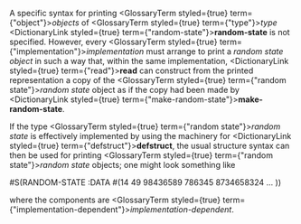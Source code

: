  



A specific syntax for printing <GlossaryTerm styled={true} term={"object"}><i>objects</i></GlossaryTerm> of <GlossaryTerm styled={true} term={"type"}><i>type</i></GlossaryTerm> <DictionaryLink styled={true} term={"random-state"}><b>random-state</b></DictionaryLink> is not specified. However, every <GlossaryTerm styled={true} term={"implementation"}><i>implementation</i></GlossaryTerm> must arrange to print a *random state object* in such a way that, within the same implementation, <DictionaryLink styled={true} term={"read"}><b>read</b></DictionaryLink> can construct from the printed representation a copy of the <GlossaryTerm styled={true} term={"random state"}><i>random state</i></GlossaryTerm> object as if the copy had been made by <DictionaryLink styled={true} term={"make-random-state"}><b>make-random-state</b></DictionaryLink>. 



If the type <GlossaryTerm styled={true} term={"random state"}><i>random state</i></GlossaryTerm> is effectively implemented by using the machinery for <DictionaryLink styled={true} term={"defstruct"}><b>defstruct</b></DictionaryLink>, the usual structure syntax can then be used for printing <GlossaryTerm styled={true} term={"random state"}><i>random state</i></GlossaryTerm> objects; one might look something like 



#S(RANDOM-STATE :DATA #(14 49 98436589 786345 8734658324 ... )) 



where the components are <GlossaryTerm styled={true} term={"implementation-dependent"}><i>implementation-dependent</i></GlossaryTerm>. 



